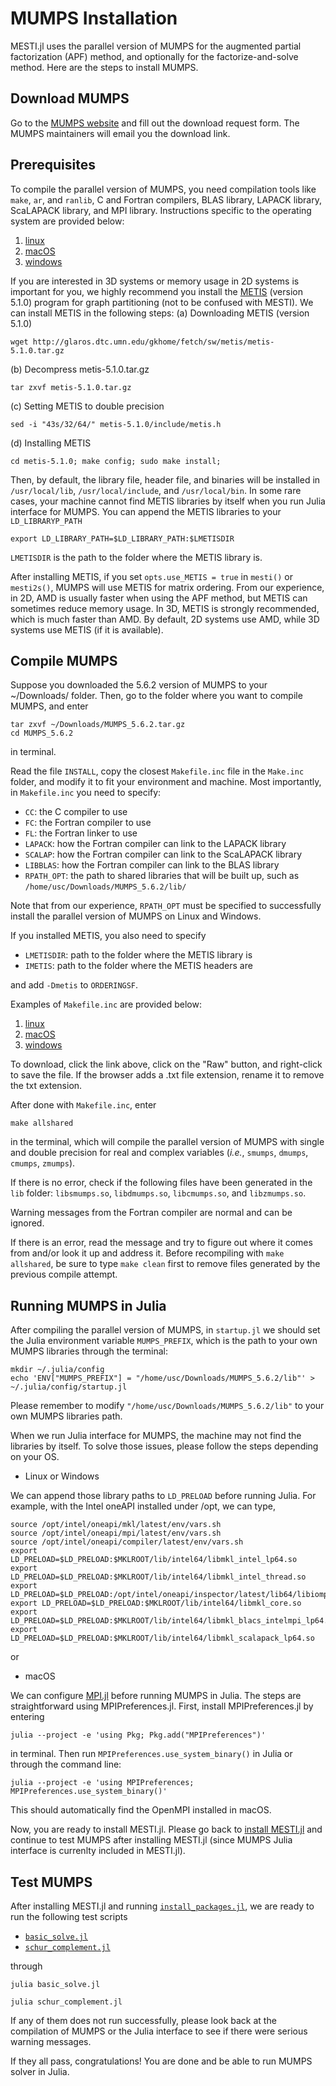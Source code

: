 # MUMPS Installation
MESTI.jl uses the parallel version of MUMPS for the augmented partial factorization (APF) method, and optionally for the factorize-and-solve method. Here are the steps to install MUMPS.

## Download MUMPS
Go to the [MUMPS website](https://mumps-solver.org/index.php?page=dwnld) and fill out the download request form. The MUMPS maintainers will email you the download link.

## Prerequisites
To compile the parallel version of MUMPS, you need compilation tools like <code>make</code>, <code>ar</code>, and <code>ranlib</code>, C and Fortran compilers, BLAS library, LAPACK library, ScaLAPACK library, and MPI library. Instructions specific to the operating system are provided below:
1. [linux](./linux)
2. [macOS](./macOS)
3. [windows](./windows)

If you are interested in 3D systems or memory usage in 2D systems is important for you, we highly recommend you install the [METIS](http://glaros.dtc.umn.edu/gkhome/metis/metis/overview) (version 5.1.0) program for graph partitioning (not to be confused with MESTI). We can install METIS in the following steps:
(a) Downloading METIS (version 5.1.0)
```shell
wget http://glaros.dtc.umn.edu/gkhome/fetch/sw/metis/metis-5.1.0.tar.gz
```
(b) Decompress metis-5.1.0.tar.gz
```shell
tar zxvf metis-5.1.0.tar.gz
```
(c) Setting METIS to double precision
```shell
sed -i "43s/32/64/" metis-5.1.0/include/metis.h
```
(d) Installing METIS
```shell
cd metis-5.1.0; make config; sudo make install;
```
Then, by default, the library file, header file, and binaries will be installed in `/usr/local/lib`, `/usr/local/include`, and `/usr/local/bin`. In some rare cases, your machine cannot find METIS libraries by itself when you run Julia interface for MUMPS. You can append the METIS libraries to your `LD_LIBRARYP_PATH`
```shell
export LD_LIBRARY_PATH=$LD_LIBRARY_PATH:$LMETISDIR
```

`LMETISDIR` is the path to the folder where the METIS library is.

After installing METIS, if you set <code>opts.use_METIS = true</code> in <code>mesti()</code> or <code>mesti2s()</code>, MUMPS will use METIS for matrix ordering. From our experience, in 2D, AMD is usually faster when using the APF method, but METIS can sometimes reduce memory usage. In 3D, METIS is strongly recommended, which is much faster than AMD. By default, 2D systems use AMD, while 3D systems use METIS (if it is available).

## Compile MUMPS
Suppose you downloaded the 5.6.2 version of MUMPS to your ~/Downloads/ folder. Then, go to the folder where you want to compile MUMPS, and enter
```shell
tar zxvf ~/Downloads/MUMPS_5.6.2.tar.gz
cd MUMPS_5.6.2
```
in terminal.

Read the file <code>INSTALL</code>, copy the closest <code>Makefile.inc</code> file in the <code>Make.inc</code> folder, and modify it to fit your environment and machine. Most importantly, in <code>Makefile.inc</code> you need to specify:
 - <code>CC</code>: the C compiler to use
 - <code>FC</code>: the Fortran compiler to use
 - <code>FL</code>: the Fortran linker to use
 - <code>LAPACK</code>: how the Fortran compiler can link to the LAPACK library
 - <code>SCALAP</code>: how the Fortran compiler can link to the ScaLAPACK library
 - <code>LIBBLAS</code>: how the Fortran compiler can link to the BLAS library
 - <code>RPATH_OPT</code>: the path to shared libraries that will be built up, such as <code>/home/usc/Downloads/MUMPS_5.6.2/lib/</code>

Note that from our experience, <code>RPATH_OPT</code> must be specified to successfully install the parallel version of MUMPS on Linux and Windows.

If you installed METIS, you also need to specify
 - <code>LMETISDIR</code>: path to the folder where the METIS library is
 - <code>IMETIS</code>: path to the folder where the METIS headers are

and add <code>-Dmetis</code> to <code>ORDERINGSF</code>.

Examples of <code>Makefile.inc</code> are provided below:
1. [linux](./linux/Makefile.inc)
2. [macOS](./macOS/Makefile.inc)
3. [windows](./windows/Makefile.inc)

To download, click the link above, click on the "Raw" button, and right-click to save the file. If the browser adds a .txt file extension, rename it to remove the txt extension.

After done with <code>Makefile.inc</code>, enter
```shell
make allshared
```
in the terminal, which will compile the parallel version of MUMPS with single and double precision for real and complex variables (*i.e.*, <code>smumps</code>, <code>dmumps</code>, <code>cmumps</code>, <code>zmumps</code>).

If there is no error, check if the following files have been generated in the <code>lib</code> folder: <code>libsmumps.so</code>, <code>libdmumps.so</code>, <code>libcmumps.so</code>, and <code>libzmumps.so</code>.

Warning messages from the Fortran compiler are normal and can be ignored.

If there is an error, read the message and try to figure out where it comes from and/or look it up and address it. Before recompiling with <code>make allshared</code>, be sure to type <code>make clean</code> first to remove files generated by the previous compile attempt.

## Running MUMPS in Julia
After compiling the parallel version of MUMPS, in <code>startup.jl</code> we should set the Julia environment variable <code>MUMPS_PREFIX</code>, which is the path to your own MUMPS libraries through the terminal: 

```shell
mkdir ~/.julia/config
echo 'ENV["MUMPS_PREFIX"] = "/home/usc/Downloads/MUMPS_5.6.2/lib"' > ~/.julia/config/startup.jl
```

Please remember to modify <code>"/home/usc/Downloads/MUMPS_5.6.2/lib"</code> to your own MUMPS libraries path. 


When we run Julia interface for MUMPS, the machine may not find the libraries by itself. To solve those issues, please follow the steps depending on your OS.

- Linux or Windows

We can append those library paths to `LD_PRELOAD` before running Julia. For example, with the Intel oneAPI installed under /opt, we can type,

```shell
source /opt/intel/oneapi/mkl/latest/env/vars.sh
source /opt/intel/oneapi/mpi/latest/env/vars.sh
source /opt/intel/oneapi/compiler/latest/env/vars.sh
export LD_PRELOAD=$LD_PRELOAD:$MKLROOT/lib/intel64/libmkl_intel_lp64.so
export LD_PRELOAD=$LD_PRELOAD:$MKLROOT/lib/intel64/libmkl_intel_thread.so
export LD_PRELOAD=$LD_PRELOAD:/opt/intel/oneapi/inspector/latest/lib64/libiomp5.so
export LD_PRELOAD=$LD_PRELOAD:$MKLROOT/lib/intel64/libmkl_core.so
export LD_PRELOAD=$LD_PRELOAD:$MKLROOT/lib/intel64/libmkl_blacs_intelmpi_lp64.so
export LD_PRELOAD=$LD_PRELOAD:$MKLROOT/lib/intel64/libmkl_scalapack_lp64.so
```

or

- macOS

We can configure [MPI.jl](https://juliaparallel.org/MPI.jl/stable/configuration/) before running MUMPS in Julia. The steps are straightforward using MPIPreferences.jl. First, install MPIPreferences.jl by entering
```
julia --project -e 'using Pkg; Pkg.add("MPIPreferences")'
```
in terminal. Then run <code>MPIPreferences.use_system_binary()</code> in Julia or through the command line:
```
julia --project -e 'using MPIPreferences; MPIPreferences.use_system_binary()'
```
This should automatically find the OpenMPI installed in macOS.


Now, you are ready to install MESTI.jl. Please go back to [install MESTI.jl](../#installation) and continue to test MUMPS after installing MESTI.jl (since MUMPS Julia interface is currenlty included in MESTI.jl).

## Test MUMPS

After installing MESTI.jl and running <code>[install_packages.jl](../test/install_packages.jl)</code>, we are ready to run the following test scripts

- <code>[basic_solve.jl](basic_solve.jl)</code>
- <code>[schur_complement.jl](schur_complement.jl)</code>

through 

```shell
julia basic_solve.jl
```

```shell
julia schur_complement.jl
```

If any of them does not run successfully, please look back at the compilation of MUMPS or the Julia interface to see if there were serious warning messages.

If they all pass, congratulations! You are done and be able to run MUMPS solver in Julia.